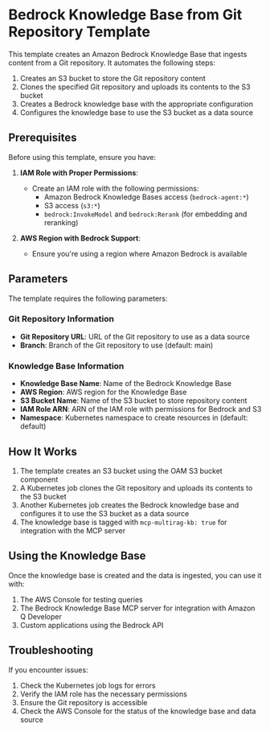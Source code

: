 # Bedrock Knowledge Base from Git Repository Template

This template creates an Amazon Bedrock Knowledge Base that ingests content from a Git repository. It automates the following steps:

1. Creates an S3 bucket to store the Git repository content
2. Clones the specified Git repository and uploads its contents to the S3 bucket
3. Creates a Bedrock knowledge base with the appropriate configuration
4. Configures the knowledge base to use the S3 bucket as a data source

## Prerequisites

Before using this template, ensure you have:

1. **IAM Role with Proper Permissions**:
   - Create an IAM role with the following permissions:
     - Amazon Bedrock Knowledge Bases access (`bedrock-agent:*`)
     - S3 access (`s3:*`)
     - `bedrock:InvokeModel` and `bedrock:Rerank` (for embedding and reranking)

2. **AWS Region with Bedrock Support**:
   - Ensure you're using a region where Amazon Bedrock is available

## Parameters

The template requires the following parameters:

### Git Repository Information
- **Git Repository URL**: URL of the Git repository to use as a data source
- **Branch**: Branch of the Git repository to use (default: main)

### Knowledge Base Information
- **Knowledge Base Name**: Name of the Bedrock Knowledge Base
- **AWS Region**: AWS region for the Knowledge Base
- **S3 Bucket Name**: Name of the S3 bucket to store repository content
- **IAM Role ARN**: ARN of the IAM role with permissions for Bedrock and S3
- **Namespace**: Kubernetes namespace to create resources in (default: default)

## How It Works

1. The template creates an S3 bucket using the OAM S3 bucket component
2. A Kubernetes job clones the Git repository and uploads its contents to the S3 bucket
3. Another Kubernetes job creates the Bedrock knowledge base and configures it to use the S3 bucket as a data source
4. The knowledge base is tagged with `mcp-multirag-kb: true` for integration with the MCP server

## Using the Knowledge Base

Once the knowledge base is created and the data is ingested, you can use it with:

1. The AWS Console for testing queries
2. The Bedrock Knowledge Base MCP server for integration with Amazon Q Developer
3. Custom applications using the Bedrock API

## Troubleshooting

If you encounter issues:

1. Check the Kubernetes job logs for errors
2. Verify the IAM role has the necessary permissions
3. Ensure the Git repository is accessible
4. Check the AWS Console for the status of the knowledge base and data source
